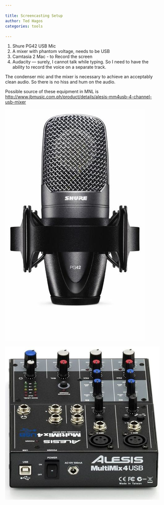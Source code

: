 ```yaml
---

title: Screencasting Setup
author: Ted Hagos
categories: tools

---
```


1.  Shure PG42 USB Mic
2.  A mixer with phantom voltage, needs to be USB
3.  Camtasia 2 Mac - to Record the screen
4.  Audacity — surely, I cannot talk while typing. So I need to have the ability to record the voice on a separate track.

The condenser mic and the mixer is necessary to achieve an acceptably clean audio. So there is no hiss and hum on the audio.

Possible source of these equipment in MNL is <http://www.jbmusic.com.ph/product/details/alesis-mm4usb-4-channel-usb-mixer>

![img](../images/shure-mic.jpg)

![img](../images/mixer.jpg)
